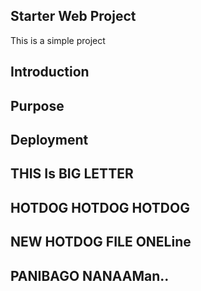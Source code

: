## Starter Web Project

This is a simple project 

## Introduction

## Purpose

## Deployment

## THIS Is BIG LETTER

## HOTDOG HOTDOG HOTDOG


## NEW HOTDOG FILE ONELine

## PANIBAGO NANAAMan..